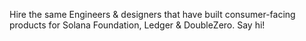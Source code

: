 Hire the same Engineers & designers that have built consumer-facing products for Solana Foundation, Ledger & DoubleZero. Say hi!
